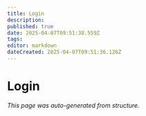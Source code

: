 ```yaml
---
title: Login
description: 
published: true
date: 2025-04-07T09:51:38.559Z
tags: 
editor: markdown
dateCreated: 2025-04-07T09:51:36.126Z
---
```


# Login

*This page was auto-generated from structure.*